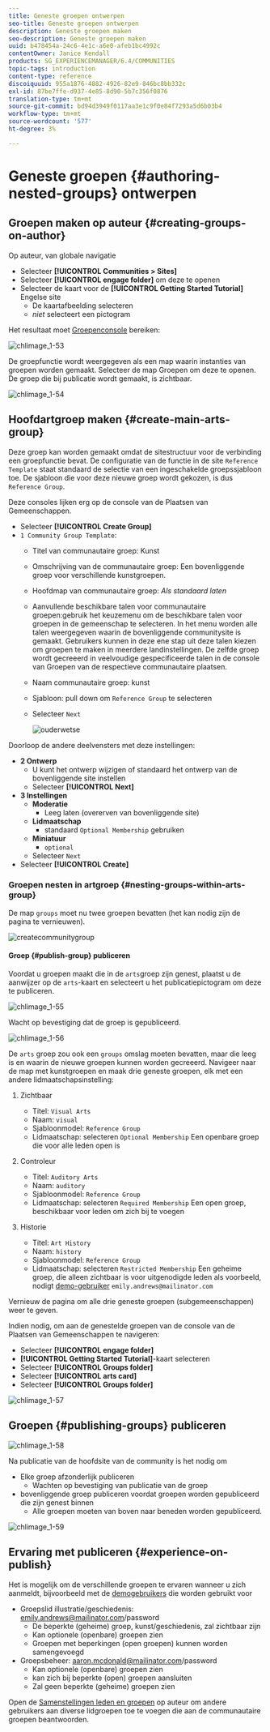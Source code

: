 ```yaml
---
title: Geneste groepen ontwerpen
seo-title: Geneste groepen ontwerpen
description: Geneste groepen maken
seo-description: Geneste groepen maken
uuid: b478454a-24c6-4e1c-a6e0-afeb1bc4992c
contentOwner: Janice Kendall
products: SG_EXPERIENCEMANAGER/6.4/COMMUNITIES
topic-tags: introduction
content-type: reference
discoiquuid: 955a1876-4882-4926-82e9-846bc8bb332c
exl-id: 87be7ffe-d937-4e85-8d90-5b7c356f0876
translation-type: tm+mt
source-git-commit: bd94d3949f0117aa3e1c9f0e84f7293a5d6b03b4
workflow-type: tm+mt
source-wordcount: '577'
ht-degree: 3%

---
```


# Geneste groepen {#authoring-nested-groups} ontwerpen

## Groepen maken op auteur {#creating-groups-on-author}

Op auteur, van globale navigatie

* Selecteer **[!UICONTROL Communities > Sites]**
* Selecteer **[!UICONTROL engage folder]** om deze te openen
* Selecteer de kaart voor de **[!UICONTROL Getting Started Tutorial]** Engelse site
   * De kaartafbeelding selecteren
   * *niet* selecteert een pictogram

Het resultaat moet [Groepenconsole](groups.md) bereiken:

![chlimage_1-53](assets/chlimage_1-53.png)

De groepfunctie wordt weergegeven als een map waarin instanties van groepen worden gemaakt. Selecteer de map Groepen om deze te openen. De groep die bij publicatie wordt gemaakt, is zichtbaar.

![chlimage_1-54](assets/chlimage_1-54.png)

## Hoofdartgroep maken {#create-main-arts-group}

Deze groep kan worden gemaakt omdat de sitestructuur voor de verbinding een groepfunctie bevat. De configuratie van de functie in de site `Reference Template` staat standaard de selectie van een ingeschakelde groepssjabloon toe. De sjabloon die voor deze nieuwe groep wordt gekozen, is dus `Reference Group`.

Deze consoles lijken erg op de console van de Plaatsen van Gemeenschappen.

* Selecteer **[!UICONTROL Create Group]**
* `1 Community Group Template`:
   * Titel van communautaire groep: Kunst
   * Omschrijving van de communautaire groep: Een bovenliggende groep voor verschillende kunstgroepen.
   * Hoofdmap van communautaire groep: *Als standaard laten*
   * Aanvullende beschikbare talen voor communautaire groepen:gebruik het keuzemenu om de beschikbare talen voor groepen in de gemeenschap te selecteren. In het menu worden alle talen weergegeven waarin de bovenliggende communitysite is gemaakt. Gebruikers kunnen in deze ene stap uit deze talen kiezen om groepen te maken in meerdere landinstellingen. De zelfde groep wordt gecreeerd in veelvoudige gespecificeerde talen in de console van Groepen van de respectieve communautaire plaatsen.
   * Naam communautaire groep: kunst
   * Sjabloon: pull down om `Reference Group` te selecteren
   * Selecteer `Next`

      ![ouderwetse](assets/parenttonestedgroup.png)

Doorloop de andere deelvensters met deze instellingen:

* **2 Ontwerp**
   * U kunt het ontwerp wijzigen of standaard het ontwerp van de bovenliggende site instellen
   * Selecteer **[!UICONTROL Next]**
* **3 Instellingen**
   * **Moderatie**
      * Leeg laten (overerven van bovenliggende site)
   * **Lidmaatschap**
      * standaard `Optional Membership` gebruiken
   * **Miniatuur**
      * `optional`
   * Selecteer `Next`
* Selecteer **[!UICONTROL Create]**

### Groepen nesten in artgroep {#nesting-groups-within-arts-group}

De map `groups` moet nu twee groepen bevatten (het kan nodig zijn de pagina te vernieuwen).

![createcommunitygroup](assets/createcommunitygroup.png)

#### Groep {#publish-group} publiceren

Voordat u groepen maakt die in de `arts`groep zijn genest, plaatst u de aanwijzer op de `arts`-kaart en selecteert u het publicatiepictogram om deze te publiceren.

![chlimage_1-55](assets/chlimage_1-55.png)

Wacht op bevestiging dat de groep is gepubliceerd.

![chlimage_1-56](assets/chlimage_1-56.png)

De `arts` groep zou ook een `groups` omslag moeten bevatten, maar die leeg is en waarin de nieuwe groepen kunnen worden gecreeerd. Navigeer naar de map met kunstgroepen en maak drie geneste groepen, elk met een andere lidmaatschapsinstelling:

1. Zichtbaar
   * Titel: `Visual Arts`
   * Naam: `visual`
   * Sjabloonmodel: `Reference Group`
   * Lidmaatschap: selecteren `Optional Membership`
Een openbare groep die voor alle leden open is
1. Controleur
   * Titel: `Auditory Arts`
   * Naam: `auditory`
   * Sjabloonmodel: `Reference Group`
   * Lidmaatschap: selecteren `Required Membership`
Een open groep, beschikbaar voor leden om zich bij te voegen

1. Historie

   * Titel: `Art History`
   * Naam: `history`
   * Sjabloonmodel: `Reference Group`
   * Lidmaatschap: selecteren `Restricted Membership`
Een geheime groep, die alleen zichtbaar is voor uitgenodigde leden als voorbeeld, nodigt 
[demo-gebruiker](tutorials.md#demo-users) `emily.andrews@mailinator.com`

Vernieuw de pagina om alle drie geneste groepen (subgemeenschappen) weer te geven.

Indien nodig, om aan de genestelde groepen van de console van de Plaatsen van Gemeenschappen te navigeren:

* Selecteer **[!UICONTROL engage folder]**
* **[!UICONTROL Getting Started Tutorial]**-kaart selecteren
* Selecteer **[!UICONTROL Groups folder]**
* Selecteer **[!UICONTROL arts card]**
* Selecteer **[!UICONTROL Groups folder]**

![chlimage_1-57](assets/chlimage_1-57.png)

## Groepen {#publishing-groups} publiceren

![chlimage_1-58](assets/chlimage_1-58.png)

Na publicatie van de hoofdsite van de community is het nodig om

* Elke groep afzonderlijk publiceren
   * Wachten op bevestiging van publicatie van de groep
* bovenliggende groep publiceren voordat groepen worden gepubliceerd die zijn genest binnen
   * Alle groepen moeten van boven naar beneden worden gepubliceerd.

![chlimage_1-59](assets/chlimage_1-59.png)

## Ervaring met publiceren {#experience-on-publish}

Het is mogelijk om de verschillende groepen te ervaren wanneer u zich aanmeldt, bijvoorbeeld met de [demogebruikers](tutorials.md#demo-users) die worden gebruikt voor

* Groepslid illustratie/geschiedenis: emily.andrews@mailinator.com/password
   * De beperkte (geheime) groep, kunst/geschiedenis, zal zichtbaar zijn
   * Kan optionele (openbare) groepen zien
   * Groepen met beperkingen (open groepen) kunnen worden samengevoegd
* Groepsbeheer: aaron.mcdonald@mailinator.com/password
   * Kan optionele (openbare) groepen zien
   * kan zich bij beperkte (open) groepen aansluiten
   * Zal geen beperkte (geheime) groepen zien

Open de [Samenstellingen leden en groepen](members.md) op auteur om andere gebruikers aan diverse lidgroepen toe te voegen die aan de communautaire groepen beantwoorden.
